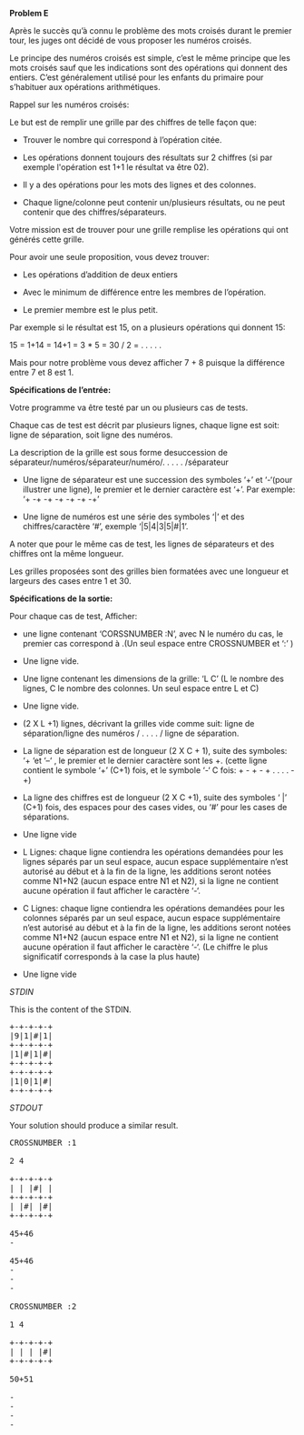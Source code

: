 **Problem E**

Après le succès qu’à connu le problème des mots croisés durant le premier tour, les juges ont décidé de vous proposer les numéros croisés.

Le principe des numéros croisés est simple, c’est le même principe que les mots croisés sauf que les indications sont des opérations qui donnent des entiers. C’est généralement utilisé pour les enfants du primaire pour s’habituer aux opérations arithmétiques.

Rappel sur les numéros croisés:

Le but est de remplir une grille par des chiffres de telle façon que:

- Trouver le nombre qui correspond à l’opération citée.

- Les opérations donnent toujours des résultats sur 2 chiffres (si par exemple l'opération est 1+1 le résultat va être 02).

- Il y a des opérations pour les mots des lignes et des colonnes.

- Chaque ligne/colonne peut contenir un/plusieurs résultats, ou ne peut contenir que des chiffres/séparateurs.

Votre mission est de trouver pour une grille remplise les opérations qui ont générés cette grille.

Pour avoir une seule proposition, vous devez trouver:

- Les opérations d’addition de deux entiers

- Avec le minimum de différence entre les membres de l’opération.

- Le premier membre est le plus petit.

Par exemple si le résultat est 15, on a plusieurs opérations qui donnent 15:

15 = 1+14 = 14+1 = 3 * 5 = 30 / 2 = . . . . .

Mais pour notre problème vous devez afficher 7 + 8 puisque la différence entre 7 et 8 est 1.

**Spécifications de l’entrée:**

Votre programme va être testé par un ou plusieurs cas de tests.

Chaque cas de test est décrit par plusieurs lignes, chaque ligne est soit: ligne de séparation, soit ligne des numéros.

La description de la grille est sous forme desuccession de séparateur/numéros/séparateur/numéro/. . . . . /séparateur

- Une ligne de séparateur est une succession des symboles ‘+’ et ‘-‘(pour illustrer une ligne), le premier et le dernier caractère est ‘+’. Par exemple: ‘+ -+ -+ -+ -+ -+ -+’

- Une ligne de numéros est une série des symboles ‘|’ et des chiffres/caractère ‘#’, exemple ‘|5|4|3|5|#|1’.

A noter que pour le même cas de test, les lignes de séparateurs et des chiffres ont la même longueur.

Les grilles proposées sont des grilles bien formatées avec une longueur et largeurs des cases entre 1 et 30.

**Spécifications de la sortie:**

Pour chaque cas de test, Afficher:

- une ligne contenant ‘CORSSNUMBER :N’, avec N le numéro du cas, le premier cas correspond à .(Un seul espace entre CROSSNUMBER et ‘:’ )

- Une ligne vide.

- Une ligne contenant les dimensions de la grille: ‘L C’ (L le nombre des lignes, C le nombre des colonnes. Un seul espace entre L et C)

- Une ligne vide.

- (2 X L +1) lignes, décrivant la grilles vide comme suit: ligne de séparation/ligne des numéros / . . . . / ligne de séparation.

* La ligne de séparation est de longueur (2 X C + 1), suite des symboles: ‘+ ‘et ‘–‘ , le premier et le dernier caractère sont les +. (cette ligne contient le symbole ‘+’ (C+1) fois, et le symbole ‘-‘ C fois: + - + - + . . . . -+)

* La ligne des chiffres est de longueur (2 X C +1), suite des symboles ‘ |’ (C+1) fois, des espaces pour des cases vides, ou ‘#’ pour les cases de séparations.

- Une ligne vide

- L Lignes: chaque ligne contiendra les opérations demandées pour les lignes séparés par un seul espace, aucun espace supplémentaire n’est autorisé au début et à la fin de la ligne, les additions seront notées comme N1+N2 (aucun espace entre N1 et N2), si la ligne ne contient aucune opération il faut afficher le caractère ‘-‘.

- C Lignes: chaque ligne contiendra les opérations demandées pour les colonnes séparés par un seul espace, aucun espace supplémentaire n’est autorisé au début et à la fin de la ligne, les additions seront notées comme N1+N2 (aucun espace entre N1 et N2), si la ligne ne contient aucune opération il faut afficher le caractère ‘-‘. (Le chiffre le plus significatif corresponds à la case la plus haute)

- Une ligne vide

_STDIN_

This is the content of the STDIN.
<pre>
+-+-+-+-+
|9|1|#|1|
+-+-+-+-+
|1|#|1|#|
+-+-+-+-+
+-+-+-+-+
|1|0|1|#|
+-+-+-+-+
</pre>

_STDOUT_

Your solution should produce a similar result.

<pre>
CROSSNUMBER :1

2 4

+-+-+-+-+
| | |#| |
+-+-+-+-+
| |#| |#|
+-+-+-+-+

45+46
-

45+46
-
-
-

CROSSNUMBER :2

1 4

+-+-+-+-+
| | | |#|
+-+-+-+-+

50+51

-
-
-
-
</pre>